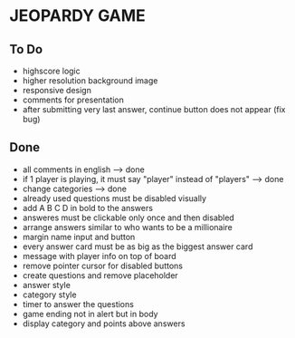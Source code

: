 # JEOPARDY GAME

## To Do

- highscore logic
- higher resolution background image
- responsive design
- comments for presentation
- after submitting very last answer, continue button does not appear (fix bug)

## Done

- all comments in english --> done 
- if 1 player is playing, it must say "player" instead of "players" --> done 
- change categories --> done
- already used questions must be disabled visually
- add A B C D in bold to the answers
- answeres must be clickable only once and then disabled
- arrange answers similar to who wants to be a millionaire
- margin name input and button
- every answer card must be as big as the biggest answer card
- message with player info on top of board
- remove pointer cursor for disabled buttons
- create questions and remove placeholder
- answer style
- category style
- timer to answer the questions
- game ending not in alert but in body
- display category and points above answers


